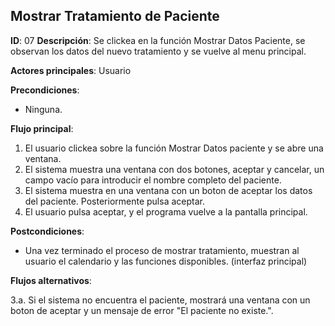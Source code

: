 ## Mostrar Tratamiento de Paciente

**ID**: 07
**Descripción**: Se clickea en la función Mostrar Datos Paciente, se observan los datos del nuevo tratamiento y se vuelve al menu principal.

**Actores principales**: Usuario

**Precondiciones**:
* Ninguna.

**Flujo principal**:
1. El usuario clickea sobre la función Mostrar Datos paciente y se abre una ventana.
1. El sistema muestra una ventana con dos botones, aceptar y cancelar, un campo vacío para introducir el nombre completo del paciente.  
1. El sistema muestra en una ventana con un boton de aceptar los datos del paciente. Posteriormente pulsa aceptar.
1. El usuario pulsa aceptar, y el programa vuelve a la pantalla principal.
 
**Postcondiciones**:

* Una vez terminado el proceso de mostrar tratamiento, muestran al usuario el calendario y las funciones disponibles. (interfaz principal)

**Flujos alternativos**:

3.a. Si el sistema no encuentra el paciente, mostrará una ventana con un boton de aceptar y un mensaje de error "El paciente no existe.".   
   
